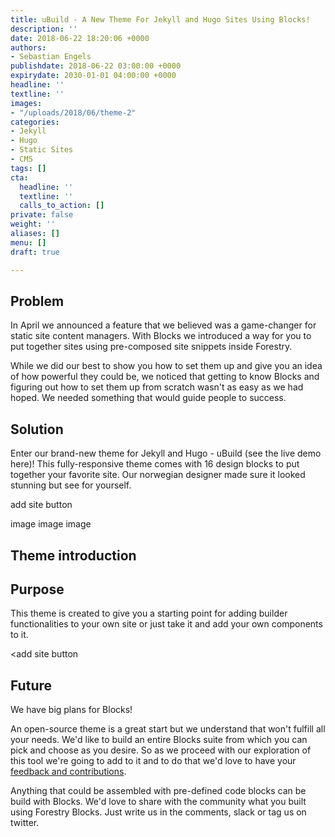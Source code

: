 ```yaml
---
title: uBuild - A New Theme For Jekyll and Hugo Sites Using Blocks!
description: ''
date: 2018-06-22 18:20:06 +0000
authors:
- Sebastian Engels
publishdate: 2018-06-22 03:00:00 +0000
expirydate: 2030-01-01 04:00:00 +0000
headline: ''
textline: ''
images:
- "/uploads/2018/06/theme-2"
categories:
- Jekyll
- Hugo
- Static Sites
- CMS
tags: []
cta:
  headline: ''
  textline: ''
  calls_to_action: []
private: false
weight: ''
aliases: []
menu: []
draft: true

---
```

## Problem

In April we announced a feature that we believed was a game-changer for static site content managers. With Blocks we introduced a way for you to put together sites using pre-composed site snippets inside Forestry.

While we did our best to show you how to set them up and give you an idea of how powerful they could be, we noticed that getting to know Blocks and figuring out how to set them up from scratch wasn't as easy as we had hoped. We needed something that would guide people to success.

## Solution

Enter our brand-new theme for Jekyll and Hugo - uBuild (see the live demo here)! This fully-responsive theme comes with 16 design blocks to put together your favorite site. Our norwegian designer made sure it looked stunning but see for yourself.

add site button 

image image image

## Theme introduction

## Purpose

This theme is created to give you a starting point for adding builder functionalities to your own site or just take it and add your own components to it.

<add site button

## Future

We have big plans for Blocks!

An open-source theme is a great start but we understand that won't fulfill all your needs. We'd like to build an entire Blocks suite from which you can pick and choose as you desire. So as we proceed with our exploration of this tool we're going to add to it and to do that we'd love to have your [feedback and contributions]().

Anything that could be assembled with pre-defined code blocks can be build with Blocks. We'd love to share with the community what you built using Forestry Blocks. Just write us in the comments, slack or tag us on twitter.